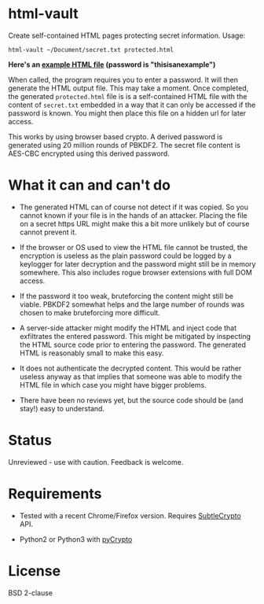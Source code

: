 # html-vault

Create self-contained HTML pages protecting secret information. Usage:

```
html-vault ~/Document/secret.txt protected.html
```

**Here's an [example HTML file](https://dividuum.de/html-vault-example.html) (password is "thisisanexample")**

When called, the program requires you to enter a password. It will then
generate the HTML output file. This may take a moment. Once completed, the
generated `protected.html` file is is a self-contained HTML file with the
content of `secret.txt` embedded in a way that it can only be accessed if the
password is known. You might then place this file on a hidden url
for later access.

This works by using browser based crypto. A derived password is generated
using 20 million rounds of PBKDF2. The secret file content is AES-CBC
encrypted using this derived password.

# What it can and can't do

* The generated HTML can of course not detect if it was copied. So you
cannot known if your file is in the hands of an attacker. Placing the
file on a secret https URL might make this a bit more unlikely but of
course cannot prevent it.

* If the browser or OS used to view the HTML file cannot be trusted, the
encryption is useless as the plain password could be logged by a keylogger
for later decryption and the password might still be in memory somewhere.
This also includes rogue browser extensions with full DOM access.

* If the password it too weak, bruteforcing the content might still be
viable. PBKDF2 somewhat helps and the large number of rounds was chosen
to make bruteforcing more difficult.

* A server-side attacker might modify the HTML and inject code that
exfiltrates the entered password. This might be mitigated by inspecting
the HTML source code prior to entering the password. The generated
HTML is reasonably small to make this easy.

* It does not authenticate the decrypted content. This would be rather
useless anyway as that implies that someone was able to modify the
HTML file in which case you might have bigger problems.

* There have been no reviews yet, but the source code should be (and stay!)
easy to understand.

# Status

Unreviewed - use with caution. Feedback is welcome.

# Requirements

* Tested with a recent Chrome/Firefox version. Requires [SubtleCrypto](https://caniuse.com/#search=subtle) API.

* Python2 or Python3 with [pyCrypto](https://www.dlitz.net/software/pycrypto/)

# License

BSD 2-clause
